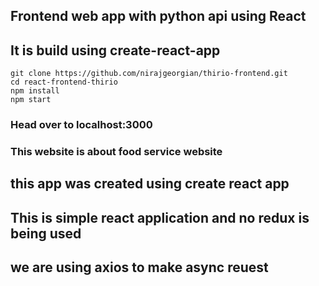 ## Frontend web app with python api using React
## It is build using create-react-app

```
git clone https://github.com/nirajgeorgian/thirio-frontend.git
cd react-frontend-thirio
npm install
npm start
```

### Head over to localhost:3000
### This website is about food service website

## this app was created using create react app
## This is simple react application and no redux is being used
## we are using axios to make async reuest
